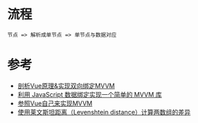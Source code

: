 # 流程

```
节点 => 解析成单节点 => 单节点与数据对应
```



# 参考
- [剖析Vue原理&实现双向绑定MVVM]([link1])
- [利用 JavaScript 数据绑定实现一个简单的 MVVM 库]([link2])
- [参照Vue自己来实现MVVM]([link3])
- [使用莱文斯坦距离（Levenshtein distance）计算两数组的差异]([link4])



[link1]: http://www.zhijianblog.cn/%E5%89%96%E6%9E%90vue%E5%8E%9F%E7%90%86%E5%AE%9E%E7%8E%B0%E5%8F%8C%E5%90%91%E7%BB%91%E5%AE%9Amvvm/
[link2]: https://segmentfault.com/a/1190000004847657
[link3]: https://segmentfault.com/a/1190000007741904
[link4]: https://leeluolee.github.io/2014/10/21/how-ls-help-you-diff-two-array/


